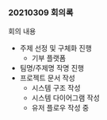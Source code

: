 ### 20210309 회의록
회의 내용
- 주제 선정 및 구체화 진행
    - 기부 플랫폼
- 팀명/주제명 작명 진행
- 프로젝트 문서 작성
    - 시스템 구조 작성
    - 시스템 다이어그램 작성
    - 유저 플로우 작성 중